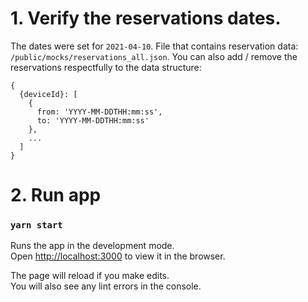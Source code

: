 # 1. Verify the reservations dates. 

The dates were set for `2021-04-10`.
File that contains reservation data: `/public/mocks/reservations_all.json`.
You can also add / remove the reservations respectfully to the data structure:
```
{
  {deviceId}: [
    {
      from: 'YYYY-MM-DDTHH:mm:ss',
      to: 'YYYY-MM-DDTHH:mm:ss'
    },
    ...
  ]
}
```

# 2. Run app

### `yarn start`

Runs the app in the development mode.\
Open [http://localhost:3000](http://localhost:3000) to view it in the browser.

The page will reload if you make edits.\
You will also see any lint errors in the console.

